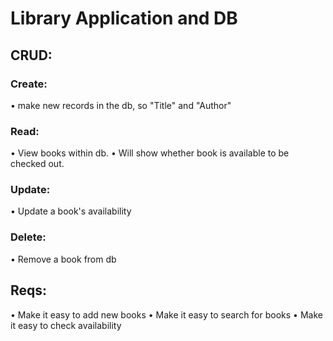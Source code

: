 # Library Application and DB

## CRUD:
### Create:
• make new records in the db, so "Title" and "Author"

### Read:
• View books within db.
• Will show whether book is available to be checked out.

### Update:
• Update a book's availability

### Delete:
• Remove a book from db

## Reqs: 
• Make it easy to add new books
• Make it easy to search for books
• Make it easy to check availability









